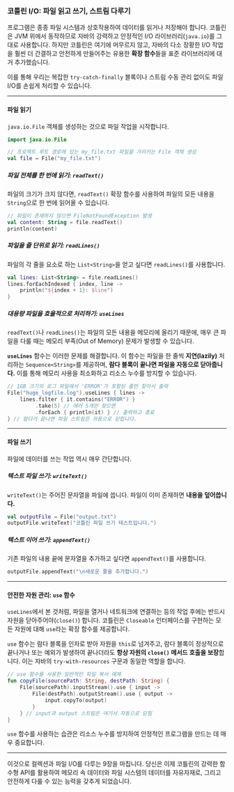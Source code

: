 ### 코틀린 I/O: 파일 읽고 쓰기, 스트림 다루기

프로그램은 종종 파일 시스템과 상호작용하여 데이터를 읽거나 저장해야 합니다. 코틀린은 JVM 위에서 동작하므로 자바의 강력하고 안정적인 I/O 라이브러리(`java.io`)를 그대로 사용합니다. 하지만 코틀린은 여기에 머무르지 않고, 자바의 다소 장황한 I/O 작업을 훨씬 더 간결하고 안전하게 만들어주는 유용한 **확장 함수**들을 표준 라이브러리에 대거 추가했습니다.

이를 통해 우리는 복잡한 `try-catch-finally` 블록이나 스트림 수동 관리 없이도 파일 I/O를 손쉽게 처리할 수 있습니다.

-----

#### 파일 읽기

`java.io.File` 객체를 생성하는 것으로 파일 작업을 시작합니다.

```kotlin
import java.io.File

// 프로젝트 루트 경로에 있는 my_file.txt 파일을 가리키는 File 객체 생성
val file = File("my_file.txt")
```

##### 파일 전체를 한 번에 읽기: `readText()`

파일의 크기가 크지 않다면, `readText()` 확장 함수를 사용하여 파일의 모든 내용을 `String`으로 한 번에 읽어올 수 있습니다.

```kotlin
// 파일이 존재하지 않으면 FileNotFoundException 발생
val content: String = file.readText()
println(content)
```

##### 파일을 줄 단위로 읽기: `readLines()`

파일의 각 줄을 요소로 하는 `List<String>`을 얻고 싶다면 `readLines()`를 사용합니다.

```kotlin
val lines: List<String> = file.readLines()
lines.forEachIndexed { index, line ->
    println("${index + 1}: $line")
}
```

##### 대용량 파일을 효율적으로 처리하기: `useLines`

`readText()`나 `readLines()`는 파일의 모든 내용을 메모리에 올리기 때문에, 매우 큰 파일을 다룰 때는 메모리 부족(Out of Memory) 문제가 발생할 수 있습니다.

**`useLines`** 함수는 이러한 문제를 해결합니다. 이 함수는 파일을 한 줄씩 **지연(lazily)** 처리하는 `Sequence<String>`를 제공하며, **람다 블록이 끝나면 파일을 자동으로 닫아줍니다.** 이를 통해 메모리 사용을 최소화하고 리소스 누수를 방지할 수 있습니다.

```kotlin
// 1GB 크기의 로그 파일에서 'ERROR'가 포함된 줄만 찾아서 출력
File("huge_logfile.log").useLines { lines ->
    lines.filter { it.contains("ERROR") }
         .take(5) // 에러 5개만 찾으면
         .forEach { println(it) } // 출력하고 종료
} // 람다가 끝나면 파일 스트림은 자동으로 닫힙니다.
```

-----

#### 파일 쓰기

파일에 데이터를 쓰는 작업 역시 매우 간단합니다.

##### 텍스트 파일 쓰기: `writeText()`

`writeText()`는 주어진 문자열을 파일에 씁니다. 파일이 이미 존재하면 **내용을 덮어씁니다.**

```kotlin
val outputFile = File("output.txt")
outputFile.writeText("코틀린 파일 쓰기 테스트입니다.")
```

##### 텍스트 이어 쓰기: `appendText()`

기존 파일의 내용 끝에 문자열을 추가하고 싶다면 `appendText()`를 사용합니다.

```kotlin
outputFile.appendText("\n새로운 줄을 추가합니다.")
```

-----

#### 안전한 자원 관리: `use` 함수

`useLines`에서 본 것처럼, 파일을 열거나 네트워크에 연결하는 등의 작업 후에는 반드시 자원을 닫아주어야(`close()`) 합니다. 코틀린은 `Closeable` 인터페이스를 구현하는 모든 자원에 대해 `use`라는 확장 함수를 제공합니다.

`use` 함수는 람다 블록을 인자로 받아 자원을 `this`로 넘겨주고, 람다 블록이 정상적으로 끝나거나 또는 예외가 발생하여 끝나더라도 **항상 자원의 `close()` 메서드 호출을 보장**합니다. 이는 자바의 `try-with-resources` 구문과 동일한 역할을 합니다.

```kotlin
// use 함수를 사용한 일반적인 파일 복사 예제
fun copyFile(sourcePath: String, destPath: String) {
    File(sourcePath).inputStream().use { input ->
        File(destPath).outputStream().use { output ->
            input.copyTo(output)
        }
    } // input과 output 스트림은 여기서 자동으로 닫힘
}
```

`use` 함수를 사용하는 습관은 리소스 누수를 방지하여 안정적인 프로그램을 만드는 데 매우 중요합니다.

-----

이것으로 컬렉션과 파일 I/O를 다루는 9장을 마칩니다. 당신은 이제 코틀린의 강력한 함수형 API를 활용하여 메모리 속 데이터와 파일 시스템의 데이터를 자유자재로, 그리고 안전하게 다룰 수 있는 능력을 갖추게 되었습니다.